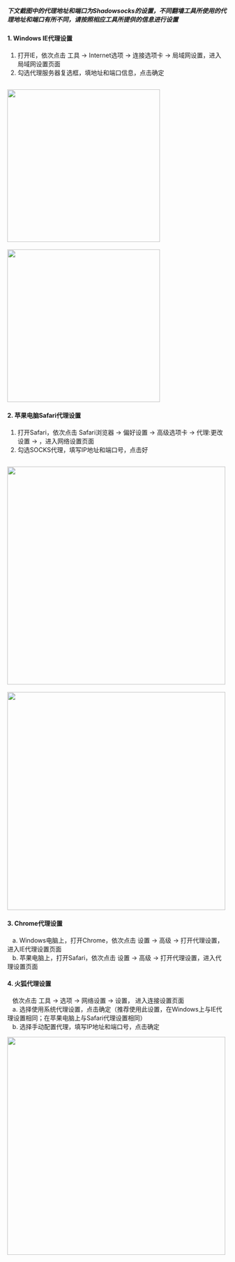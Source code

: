 ##### 下文截图中的代理地址和端口为Shadowsocks的设置，不同翻墙工具所使用的代理地址和端口有所不同，请按照相应工具所提供的信息进行设置

#### 1. Windows IE代理设置
1. 打开IE，依次点击 工具 -> Internet选项 -> 连接选项卡 -> 局域网设置，进入局域网设置页面
2. 勾选代理服务器复选框，填地址和端口信息，点击确定 <br/>

[<img src="../blob/master/resources/browser/ie_01.PNG?raw=true" width="350px"/>](../blob/master/resources/browser/ie_01.PNG?raw=true)
--
[<img src="../blob/master/resources/browser/ie_02.PNG?raw=true" width="350px"/>](../blob/master/resources/browser/ie_02.PNG?raw=true)


#### 2. 苹果电脑Safari代理设置
1. 打开Safari，依次点击 Safari浏览器 -> 偏好设置 -> 高级选项卡 -> 代理:更改设置 -> ，进入网络设置页面
2. 勾选SOCKS代理，填写IP地址和端口号，点击好 <br/>

[<img src="../blob/master/resources/browser/safari_01.PNG?raw=true" width="500px"/>](../blob/master/resources/browser/safari_01.PNG?raw=true)
--
[<img src="../blob/master/resources/browser/safari_02.PNG?raw=true" width="500px"/>](../blob/master/resources/browser/safari_02.PNG?raw=true)


#### 3. Chrome代理设置
&nbsp;&nbsp; a. Windows电脑上，打开Chrome，依次点击 设置 -> 高级 -> 打开代理设置，进入IE代理设置页面 <br/>
&nbsp;&nbsp; b. 苹果电脑上，打开Safari，依次点击 设置 -> 高级 -> 打开代理设置，进入代理设置页面


#### 4. 火狐代理设置
&nbsp;&nbsp; 依次点击 工具 -> 选项 -> 网络设置 -> 设置， 进入连接设置页面 <br/>
&nbsp;&nbsp; a. 选择使用系统代理设置，点击确定（推荐使用此设置，在Windows上与IE代理设置相同；在苹果电脑上与Safari代理设置相同）<br/>
&nbsp;&nbsp; b. 选择手动配置代理，填写IP地址和端口号，点击确定 <br/>

[<img src="../blob/master/resources/browser/ff_01.PNG?raw=true" width="500px"/>](../blob/master/resources/browser/ff_01.PNG?raw=true)
